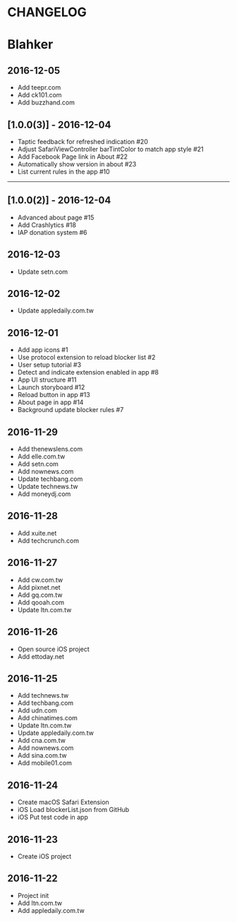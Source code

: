 # CHANGELOG

# Blahker

## 2016-12-05
- Add teepr.com
- Add ck101.com
- Add buzzhand.com

## [1.0.0(3)] - 2016-12-04
- Taptic feedback for refreshed indication #20
- Adjust SafariViewController barTintColor to match app style #21
- Add Facebook Page link in About #22
- Automatically show version in about #23
- List current rules in the app #10

---
## [1.0.0(2)] - 2016-12-04
- Advanced about page #15
- Add Crashlytics #18
- IAP donation system #6

## 2016-12-03
- Update setn.com

## 2016-12-02
- Update appledaily.com.tw

## 2016-12-01
- Add app icons #1
- Use protocol extension to reload blocker list #2
- User setup tutorial #3
- Detect and indicate extension enabled in app #8
- App UI structure #11
- Launch storyboard #12
- Reload button in app #13
- About page in app #14
- Background update blocker rules #7

## 2016-11-29
- Add thenewslens.com
- Add elle.com.tw
- Add setn.com
- Add nownews.com
- Update techbang.com
- Update technews.tw
- Add moneydj.com

## 2016-11-28
- Add xuite.net
- Add techcrunch.com

## 2016-11-27
- Add cw.com.tw
- Add pixnet.net
- Add gq.com.tw
- Add qooah.com
- Update ltn.com.tw

## 2016-11-26
- Open source iOS project
- Add ettoday.net

## 2016-11-25
- Add technews.tw
- Add techbang.com
- Add udn.com
- Add chinatimes.com
- Update ltn.com.tw
- Update appledaily.com.tw
- Add cna.com.tw
- Add nownews.com
- Add sina.com.tw
- Add mobile01.com

## 2016-11-24
- Create macOS Safari Extension
- iOS Load blockerList.json from GitHub
- iOS Put test code in app

## 2016-11-23
- Create iOS project

## 2016-11-22
- Project init
- Add ltn.com.tw
- Add appledaily.com.tw
